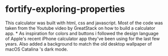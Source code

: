 # fortify-exploring-properties

This calculator was built with html, css and javascript. Most of the code was taken from the Youtube video by GreatStack on how to build a calculator app.
*
As inspiration for colors and buttons i followed the design language of Apple's recent iPhone calculator app they've been using for the last few years. Also added a background to match the old desktop wallpaper of macOS Catalina 's dark mode.